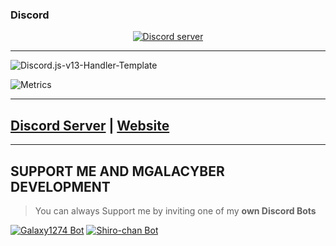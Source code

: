<!--
**MGalaCyber/MGalaCyber** is a ✨ _special_ ✨ repository because its `README.md` (this file) appears on your GitHub profile.

Here are some ideas to get you started:

- 🔭 I’m currently working on ...
- 🌱 I’m currently learning ...
- 👯 I’m looking to collaborate on ...
- 🤔 I’m looking for help with ...
- 💬 Ask me about ...
- 📫 How to reach me: ...
- 😄 Pronouns: ...
- ⚡ Fun fact: ...
-->

### Discord
<p align="center">
  <a href="https://discord.gg/VzGNhtmmfB"><img src="https://discordapp.com/api/guilds/826406117658853417/widget.png?style=banner2" alt="Discord server"></a>
</p>

***
<img src="https://komarev.com/ghpvc/?username=MGalaCyber" alt="Discord.js-v13-Handler-Template"/>

![Metrics](https://metrics.lecoq.io/MGalaCyber?template=classic&isocalendar=1&languages=1&introduction=1&people=1&followup=1&lines=1&achievements=1&discussions=1&repositories=1&pagespeed=1&notable=1&repositories=100&repositories.batch=100&repositories.forks=false&repositories.affiliations=owner&isocalendar.duration=half-year&languages.limit=8&languages.sections=most-used&languages.colors=github&languages.threshold=0%25&languages.indepth=false&languages.analysis.timeout=15&languages.categories=markup%2C%20programming&languages.recent.categories=markup%2C%20programming&languages.recent.load=300&languages.recent.days=14&introduction.title=true&people.limit=24&people.size=28&people.types=followers%2C%20following&people.sponsors.custom=Ko-fi&people.identicons=true&people.shuffle=true&followup.sections=repositories&achievements.threshold=C&achievements.secrets=true&achievements.display=compact&achievements.limit=0&notable.from=organization&notable.repositories=false&pagespeed.url=.user.website&pagespeed.detailed=true&pagespeed.screenshot=false&config.timezone=Asia%2FMakassar)

<!--
***
![MGalaCyber's GitHub stats](https://github-readme-stats.vercel.app/api?username=MGalaCyber&theme=blue-green&show_icons=true)


***
[![Top Langs](https://github-readme-stats.vercel.app/api/top-langs/?username=MGalaCyber)](https://github.com/MGalaCyber/github-readme-stats)
***
[![MGalaCyber's wakatime stats](https://github-readme-stats.vercel.app/api/wakatime?username=MGalaCyber)](https://github.com/MGalaCyber/github-readme-stats)
-->
***
## [Discord Server](https://discord.gg/VzGNhtmmfB) | [Website](https://mgalacyber.github.io)

***
## SUPPORT ME AND MGALACYBER DEVELOPMENT

> You can always Support me by inviting one of my **own Discord Bots**

[![Galaxy1274 Bot](https://cdn.discordapp.com/attachments/896769155188015175/896771476517167186/IMG_20211010_223937.png)](https://mgalacyber.github.io/Galaxy1274.html)
[![Shiro-chan Bot](https://cdn.discordapp.com/attachments/896769155188015175/896771476236173352/IMG_20211010_223749.png)](https://mgalacyber.github.io/Shiro.html)
